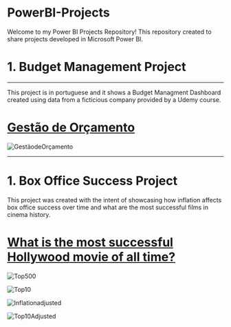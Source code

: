 # PowerBI-Projects

Welcome to my Power BI Projects Repository! This repository created to share projects developed in Microsoft Power BI.

# 1. Budget Management Project
***
This project is in portuguese and it shows a Budget Managment Dashboard created using data from a ficticious company provided by a Udemy course. 

# [Gestão de Orçamento](https://app.powerbi.com/reportEmbed?reportId=1df7b8e9-bc30-4951-babc-6bb137642514&autoAuth=true&ctid=764fe535-9b4f-4543-8496-ae54e680a86e)



![GestãodeOrçamento](https://github.com/LauraPossamai/PowerBI-Projects/assets/132849118/8f51b345-d7da-4af8-b6dc-6face38c659b)

***

# 1. Box Office Success Project

This project was created with the intent of showcasing how inflation affects box office success over time and what are the most successful films in cinema history.

# [What is the most successful Hollywood movie of all time?](https://app.powerbi.com/reportEmbed?reportId=581b6ca2-ebcc-426c-bbb1-bf8c4e2c8c4f&autoAuth=true&ctid=764fe535-9b4f-4543-8496-ae54e680a86e)

![Top500](https://github.com/LauraPossamai/PowerBI-Projects/assets/132849118/7cd03a9e-9716-4f5b-a668-ca1813553157)


![Top10](https://github.com/LauraPossamai/PowerBI-Projects/assets/132849118/7f560d68-a25f-4ead-bd6e-09632a26454c)


![Inflationadjusted](https://github.com/LauraPossamai/PowerBI-Projects/assets/132849118/6c672bf2-ad76-4255-a5ba-3630f08cc5ad)


![Top10Adjusted](https://github.com/LauraPossamai/PowerBI-Projects/assets/132849118/35fddb23-11cb-4218-a8f5-54609f494851)






